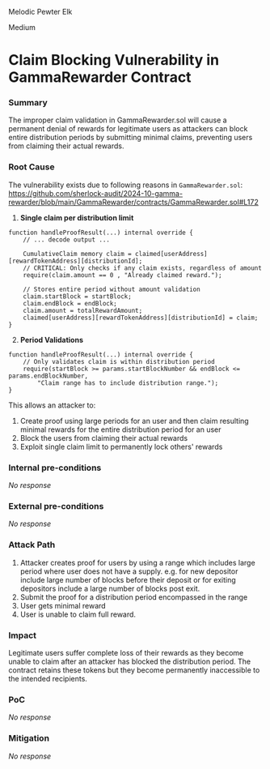 Melodic Pewter Elk

Medium

# Claim Blocking Vulnerability in GammaRewarder Contract

### Summary

The improper claim validation in GammaRewarder.sol will cause a permanent denial of rewards for legitimate users as attackers can block entire distribution periods by submitting minimal claims, preventing users from claiming their actual rewards.

### Root Cause

The vulnerability exists due to following reasons in `GammaRewarder.sol`:
https://github.com/sherlock-audit/2024-10-gamma-rewarder/blob/main/GammaRewarder/contracts/GammaRewarder.sol#L172

1. **Single claim per distribution limit**
```solidity
function handleProofResult(...) internal override {
    // ... decode output ...
    
    CumulativeClaim memory claim = claimed[userAddress][rewardTokenAddress][distributionId];
    // CRITICAL: Only checks if any claim exists, regardless of amount
    require(claim.amount == 0 , "Already claimed reward.");
    
    // Stores entire period without amount validation
    claim.startBlock = startBlock;
    claim.endBlock = endBlock;
    claim.amount = totalRewardAmount;
    claimed[userAddress][rewardTokenAddress][distributionId] = claim;
}
```

2. **Period Validations**
```solidity
function handleProofResult(...) internal override {
    // Only validates claim is within distribution period
    require(startBlock >= params.startBlockNumber && endBlock <= params.endBlockNumber, 
        "Claim range has to include distribution range.");
}
```

This allows an attacker to:
1. Create proof using large periods for an user and then claim resulting minimal rewards for the entire distribution period for an user
2. Block the users from claiming their actual rewards
3. Exploit single claim limit to permanently lock others' rewards



### Internal pre-conditions

_No response_

### External pre-conditions

_No response_

### Attack Path

1. Attacker creates proof for users by using a range which includes large period where user does not have a supply. e.g. for new depositor include large number of blocks before their deposit or for exiting depositors include a large number of blocks post exit.
2. Submit the proof for a distribution period encompassed in the range
3. User gets minimal reward
4. User is unable to claim full reward.

### Impact

Legitimate users suffer complete loss of their rewards as they become unable to claim after an attacker has blocked the distribution period. The contract retains these tokens but they become permanently inaccessible to the intended recipients.

### PoC

_No response_

### Mitigation

_No response_